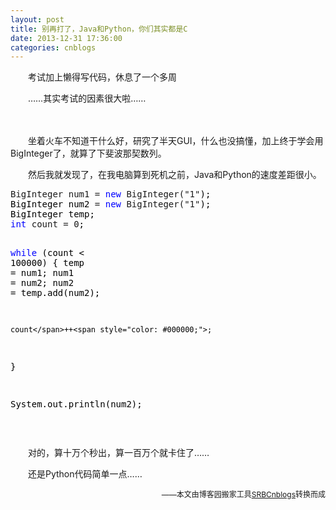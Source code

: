 ```yaml
---
layout: post
title: 别再打了，Java和Python，你们其实都是C
date: 2013-12-31 17:36:00
categories: cnblogs
---
```


<p>　　考试加上懒得写代码，休息了一个多周</p>
<p>　　&hellip;&hellip;其实考试的因素很大啦&hellip;&hellip;</p>
<p>　　</p>
<p>　　坐着火车不知道干什么好，研究了半天GUI，什么也没搞懂，加上终于学会用BigInteger了，就算了下斐波那契数列。</p>
<p>　　然后我就发现了，在我电脑算到死机之前，Java和Python的速度差距很小。</p>
<div class="cnblogs_code">
<pre>BigInteger num1 = <span style="color: #0000ff;">new</span> BigInteger("1"<span style="color: #000000;">);
BigInteger num2 </span>= <span style="color: #0000ff;">new</span> BigInteger("1"<span style="color: #000000;">);
BigInteger temp;
</span><span style="color: #0000ff;">int</span> count = 0<span style="color: #000000;">;

</span><span style="color: #0000ff;">while</span> (count &lt; 100000<span style="color: #000000;">) {
    temp </span>=<span style="color: #000000;"> num1;
    num1 </span>=<span style="color: #000000;"> num2;
    num2 </span>=<span style="color: #000000;"> temp.add(num2);
    
    count</span>++<span style="color: #000000;">;
}

System.out.println(num2);</span></pre>
</div>
<p>&nbsp;</p>
<p>　　对的，算十万个秒出，算一百万个就卡住了&hellip;&hellip;</p>
<p>　　还是Python代码简单一点&hellip;&hellip;</p>

<p align=right><span style="font-size: 12px">——本文由博客园搬家工具<a href="https://github.com/mlxy/SRBCnblogs">SRBCnblogs</a>转换而成</span></p>